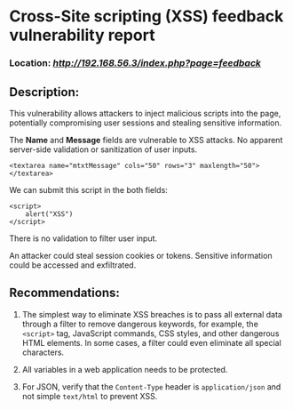 # Cross-Site scripting (XSS) feedback vulnerability report

### Location: ***http://192.168.56.3/index.php?page=feedback***

## Description:

This vulnerability allows attackers to inject malicious scripts into the page, potentially compromising user sessions and stealing sensitive information.

The **Name** and **Message** fields are vulnerable to XSS attacks. No apparent server-side validation or sanitization of user inputs.

```
<textarea name="mtxtMessage" cols="50" rows="3" maxlength="50"></textarea>
```

We can submit this script in the both fields:
```
<script>
    alert("XSS")
</script>
```

There is no validation to filter user input.

An attacker could steal session cookies or tokens. Sensitive information could be accessed and exfiltrated.

## Recommendations:

1. The simplest way to eliminate XSS breaches is to pass all external data through a filter to remove dangerous keywords, for example, the ```<script>``` tag, JavaScript commands, CSS styles, and other dangerous HTML elements.
In some cases, a filter could even eliminate all special characters.

2. All variables in a web application needs to be protected.

3. For JSON, verify that the ```Content-Type``` header is ```application/json``` and not simple ```text/html``` to prevent XSS.